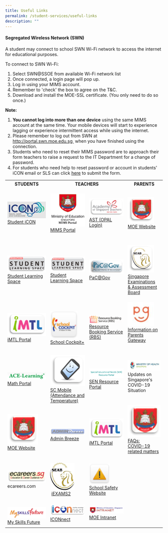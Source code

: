 ```yaml
---
title: Useful Links
permalink: /student-services/useful-links
description: ""
---
```

<h4><strong>Segregated Wireless Network (SWN)</strong></h4>
<p>A student may connect to school SWN Wi-Fi network to access the internet for educational purposes.</p>
<p>To connect to SWN Wi-Fi:</p>
<ol>
<li>Select SWN@SSOE from available Wi-Fi network list</li>
<li>Once connected, a login page will pop up.</li>
<li>Log in using your MIMS account.</li>
<li>Remember to 'check' the box to agree on the T&amp;C.</li>
<li>Download and install the MOE-SSL certificate. (You only need to do so once.)</li>
</ol>
<p><strong>Note:</strong></p>
<ol>
<li><strong>You cannot&nbsp;log into&nbsp;more than one device</strong>&nbsp;using the same MIMS account at the same time. Your mobile devices will start to experience lagging or experience intermittent access while using the internet.</li>
<li>Please remember to log out from SWN at <a href="http://portal.swn.moe.edu.sg/"><u>http://portal.swn.moe.edu.sg&nbsp;</u></a>&nbsp;when you have finished using the connection.</li>
<li>Students who need to reset their MIMS password are to approach their form teachers to raise a request to the&nbsp;IT&nbsp;Department for a change of password.&nbsp;</li>
<li>For students who need help to reset password or account in students' iCON email or SLS can click&nbsp;<a href="https://www.form.gov.sg/610c7f6b22cd6800125e3a6a" target=""><u>here</u></a>&nbsp;to submit the form.</li>
</ol>
<table>
<tbody>
<tr>
<th><strong>STUDENTS</strong></th>
<th colspan="2"><strong>TEACHERS</strong></th>
<th><strong>PARENTS</strong></th>
</tr>
<tr>
<td><img style="width: 100%;" src="/images/studenticon.png" /><a href="https://workspace.google.com/dashboard">Student iCON</a></td>
<td><br /><img style="width: 100%;" src="/images/mimsportal.png" /><a href="https://mims.moe.gov.sg/" target="_blank" rel="noopener">MIMS Portal</a><br /><br /></td>
<td><img style="width: 100%;" src="/images/AST.png" /><a href="https://www.opal2.moe.edu.sg/app/index.html" target="_blank" rel="noopener">AST (OPAL Login)</a>&nbsp;</td>
<td><img style="width: 80%;" src="/images/MOE.png" /><a href="https://www.moe.gov.sg/" target="_blank" rel="noopener">MOE Website</a>&nbsp;</td>
</tr>
<tr>
<td><img style="width: 100%;" src="/images/SLS.png" /><a href="https://vle.learning.moe.edu.sg/login" target="_blank" rel="noopener">Student Learning Space</a>&nbsp;</td>
<td><img style="width: 100%;" src="/images/SLS.png" /><a href="https://vle.learning.moe.edu.sg/login" target="_blank" rel="noopener">Student Learning Space</a></td>
<td><img style="width: 100%;" src="/images/PACGOV.png" /><a href="https://pacgov.agd.gov.sg/ipac/portal/jsp/login/index1.jsp" target="_blank" rel="noopener">PaC@Gov</a></td>
<td><br /><img style="width: 80%;" src="/images/SEAB.png" /><a href="https://www.seab.gov.sg/" target="_blank" rel="noopener">Singapore Examinations<br />&amp; Assessment Board</a><br /><br /></td>
</tr>
<tr>
<td><img style="width: 100%;" src="/images/IMTL.png" /><a href="https://imtl.moe.edu.sg/cos/o.x?c=/ca7_imtl/user&amp;func=login" target="_blank" rel="noopener">iMTL Portal</a></td>
<td><img style="width: 80%;" src="/images/cockpit.png" /><a href="https://schoolcockpit.moe.gov.sg/" target="_blank" rel="noopener">School Cockpit+</a></td>
<td><img style="width: 100%;" src="/images/rbs.png" /><a href="https://rbs.avero-tech.com/" target="_blank" rel="noopener">Resource Booking Service (RBS)</a></td>
<td><img style="width: 80%;" src="/images/pg.jpg" /><br /><a href="https://pg.moe.edu.sg/faq" target="_blank" rel="noopener">Information on<br />Parents Gateway</a><br /><br /><br /></td>
</tr>
<tr>
<td><img style="width: 100%;" src="/images/ace.png" /><a href="https://www.ace-learning.com/login" target="_blank" rel="noopener">Math Portal</a></td>
<td><img style="width: 100%;" src="/images/scmobile.png" /><a href="https://scmobile.moe.edu.sg/login" target="_blank" rel="noopener">SC Mobile<br />(Attendance and Temperature)</a></td>
<td><img style="width: 100%;" src="/images/sen.png" /><a href="https://intranet.moe.gov.sg/send/Pages/SEN_Resource_Portal.aspx" target="_blank" rel="noopener">SEN Resource Portal</a></td>
<td><img style="width: 100%;" src="/images/moh.jpg" />Updates on Singapore's<br />COVID-19 Situation</a><br /><br /></td>
</tr>
<tr>
<td><img style="width: 80%;" src="/images/MOE.png" /><a href="https://www.moe.gov.sg/" target="_blank" rel="noopener">MOE Website</a></td>
<td><br /><img style="width: 100%;" src="/images/admin.png" /><a href="https://peicaisec.adminbreeze.com/" target="_blank" rel="noopener">Admin Breeze</a></td>
<td><img style="width: 100%;" src="/images/IMTL.png" /><a href="https://imtl.moe.edu.sg/cos/o.x?c=/ca7_imtl/user&amp;func=login" target="_blank" rel="noopener">iMTL Portal</a></td>
<td><img style="width: 100%;" src="/images/faq.png" /><br /><a href="https://www.moe.gov.sg/faqs-covid-19-infection" target="_blank" rel="noopener">FAQs:<br />COVID-19 related matters</a><br /><br /></td>
</tr>
<tr>
<td><img style="width: 100%;" src="/images/ECAREERS.png" />ecareers.com</a></td>
<td><img style="width: 70%;" src="/images/ixeams.jpg" />&nbsp;<a href="https://iexams.seab.gov.sg/login" target="_blank" rel="noopener">iEXAMS2</a></td>
<td><img style="width: 60%;" src="/images/ssw.png" /><a href="https://intranet.moe.gov.sg/schoolsafety/Pages/SSHB.aspx" target="_blank" rel="noopener">School Safety Website</a></td>
<td><br /><br /><br /><br /><br /><br /><br /></td>
</tr>
<tr>
<td>&nbsp;<img style="width: 100%;" src="/images/msf.png" /><a href="https://www.myskillsfuture.sg/content/student/en/secondary.html" target="_blank" rel="noopener">My Skills Future</a></td>
<td><img style="width: 100%;" src="/images/ICON.png" /><a href="https://workspace.google.com/dashboard" target="_blank" rel="noopener">ICONnect</a></td>
<td><img style="width: 100%;" src="/images/intra.jpg" /><a href="https://intranet.moe.gov.sg/" target="_blank" rel="noopener">MOE Intranet</a></td>
<td><br /><br /><br /><br /><br /></td>
</tr>
</tbody>
</table>